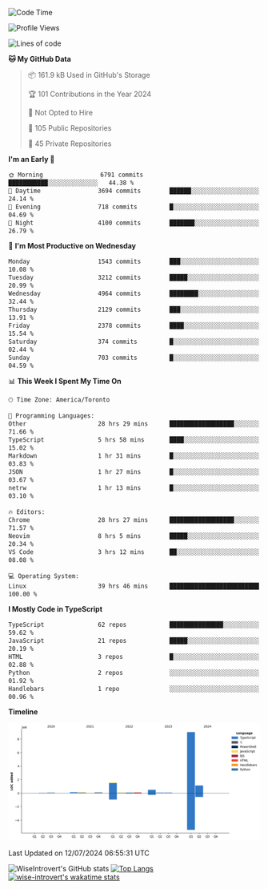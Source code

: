 <!--START_SECTION:waka-->
![Code Time](http://img.shields.io/badge/Code%20Time-1%2C887%20hrs%2027%20mins-blue)

![Profile Views](http://img.shields.io/badge/Profile%20Views-0-blue)

![Lines of code](https://img.shields.io/badge/From%20Hello%20World%20I%27ve%20Written-12.9%20million%20lines%20of%20code-blue)

**🐱 My GitHub Data** 

> 📦 161.9 kB Used in GitHub's Storage 
 > 
> 🏆 101 Contributions in the Year 2024
 > 
> 🚫 Not Opted to Hire
 > 
> 📜 105 Public Repositories 
 > 
> 🔑 45 Private Repositories 
 > 
**I'm an Early 🐤** 

```text
🌞 Morning                6791 commits        ███████████░░░░░░░░░░░░░░   44.38 % 
🌆 Daytime                3694 commits        ██████░░░░░░░░░░░░░░░░░░░   24.14 % 
🌃 Evening                718 commits         █░░░░░░░░░░░░░░░░░░░░░░░░   04.69 % 
🌙 Night                  4100 commits        ███████░░░░░░░░░░░░░░░░░░   26.79 % 
```
📅 **I'm Most Productive on Wednesday** 

```text
Monday                   1543 commits        ███░░░░░░░░░░░░░░░░░░░░░░   10.08 % 
Tuesday                  3212 commits        █████░░░░░░░░░░░░░░░░░░░░   20.99 % 
Wednesday                4964 commits        ████████░░░░░░░░░░░░░░░░░   32.44 % 
Thursday                 2129 commits        ███░░░░░░░░░░░░░░░░░░░░░░   13.91 % 
Friday                   2378 commits        ████░░░░░░░░░░░░░░░░░░░░░   15.54 % 
Saturday                 374 commits         █░░░░░░░░░░░░░░░░░░░░░░░░   02.44 % 
Sunday                   703 commits         █░░░░░░░░░░░░░░░░░░░░░░░░   04.59 % 
```


📊 **This Week I Spent My Time On** 

```text
🕑︎ Time Zone: America/Toronto

💬 Programming Languages: 
Other                    28 hrs 29 mins      ██████████████████░░░░░░░   71.66 % 
TypeScript               5 hrs 58 mins       ████░░░░░░░░░░░░░░░░░░░░░   15.02 % 
Markdown                 1 hr 31 mins        █░░░░░░░░░░░░░░░░░░░░░░░░   03.83 % 
JSON                     1 hr 27 mins        █░░░░░░░░░░░░░░░░░░░░░░░░   03.67 % 
netrw                    1 hr 13 mins        █░░░░░░░░░░░░░░░░░░░░░░░░   03.10 % 

🔥 Editors: 
Chrome                   28 hrs 27 mins      ██████████████████░░░░░░░   71.57 % 
Neovim                   8 hrs 5 mins        █████░░░░░░░░░░░░░░░░░░░░   20.34 % 
VS Code                  3 hrs 12 mins       ██░░░░░░░░░░░░░░░░░░░░░░░   08.08 % 

💻 Operating System: 
Linux                    39 hrs 46 mins      █████████████████████████   100.00 % 
```

**I Mostly Code in TypeScript** 

```text
TypeScript               62 repos            ███████████████░░░░░░░░░░   59.62 % 
JavaScript               21 repos            █████░░░░░░░░░░░░░░░░░░░░   20.19 % 
HTML                     3 repos             █░░░░░░░░░░░░░░░░░░░░░░░░   02.88 % 
Python                   2 repos             ░░░░░░░░░░░░░░░░░░░░░░░░░   01.92 % 
Handlebars               1 repo              ░░░░░░░░░░░░░░░░░░░░░░░░░   00.96 % 
```



**Timeline**

![Lines of Code chart](https://raw.githubusercontent.com/wise-introvert/wise-introvert/master/assets/bar_graph.png)


 Last Updated on 12/07/2024 06:55:31 UTC
<!--END_SECTION:waka-->

![WiseIntrovert's GitHub stats](https://github-readme-stats.vercel.app/api?username=wise-introvert&count_private=true&show_icons=true)
[![Top Langs](https://github-readme-stats.vercel.app/api/top-langs/?username=wise-introvert&langs_count=10)](https://github.com/anuraghazra/github-readme-stats)
[![wise-introvert's wakatime stats](https://github-readme-stats.vercel.app/api/wakatime?username=wiseintrovert)](https://github.com/anuraghazra/github-readme-stats)
